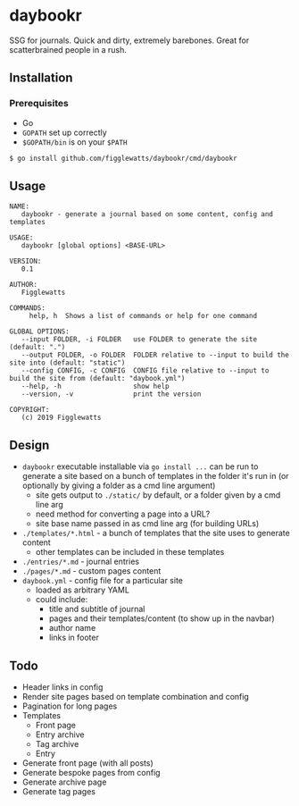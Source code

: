 # daybookr
SSG for journals. Quick and dirty, extremely barebones. Great for scatterbrained people in a rush.

## Installation
### Prerequisites
- Go
- `GOPATH` set up correctly
- `$GOPATH/bin` is on your `$PATH`

```bash
$ go install github.com/figglewatts/daybookr/cmd/daybookr
```

## Usage
```
NAME:
   daybookr - generate a journal based on some content, config and templates

USAGE:
   daybookr [global options] <BASE-URL>

VERSION:
   0.1

AUTHOR:
   Figglewatts

COMMANDS:
     help, h  Shows a list of commands or help for one command

GLOBAL OPTIONS:
   --input FOLDER, -i FOLDER   use FOLDER to generate the site (default: ".")
   --output FOLDER, -o FOLDER  FOLDER relative to --input to build the site into (default: "static")
   --config CONFIG, -c CONFIG  CONFIG file relative to --input to build the site from (default: "daybook.yml")
   --help, -h                  show help
   --version, -v               print the version

COPYRIGHT:
   (c) 2019 Figglewatts
```

## Design
- `daybookr` executable installable via `go install ...` can be run to generate a site based on a bunch of templates in the folder it's run in (or optionally by giving a folder as a cmd line argument)
    - site gets output to `./static/` by default, or a folder given by a cmd line arg
    - need method for converting a page into a URL?
    - site base name passed in as cmd line arg (for building URLs)
- `./templates/*.html` - a bunch of templates that the site uses to generate content
    - other templates can be included in these templates
- `./entries/*.md` - journal entries
- `./pages/*.md` - custom pages content
- `daybook.yml` - config file for a particular site
    - loaded as arbitrary YAML
    - could include:
        - title and subtitle of journal
        - pages and their templates/content (to show up in the navbar)
        - author name
        - links in footer

## Todo
- Header links in config
- Render site pages based on template combination and config
- Pagination for long pages
- Templates
   - Front page
   - Entry archive
   - Tag archive
   - Entry
- Generate front page (with all posts)
- Generate bespoke pages from config
- Generate archive page
- Generate tag pages